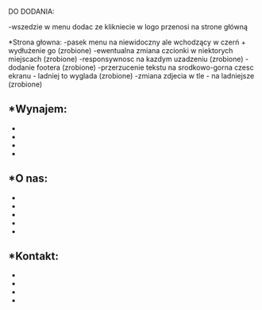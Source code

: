 DO DODANIA:

-wszedzie w menu dodac ze klikniecie w logo przenosi na strone główną

*Strona głowna:
-pasek menu na niewidoczny ale wchodzący w czerń + wydłużenie go (zrobione)
-ewentualna zmiana czcionki w niektorych miejscach (zrobione)
-responsywnosc na kazdym uzadzeniu (zrobione)
-dodanie footera (zrobione)
-przerzucenie tekstu na srodkowo-gorna czesc ekranu - ladniej to wyglada (zrobione)
-zmiana zdjecia w tle - na ladniejsze (zrobione)

*Wynajem:
-
-
-
-
-

*O nas:
-
-
-
-
-
-

*Kontakt:
-
-
-
-
-
